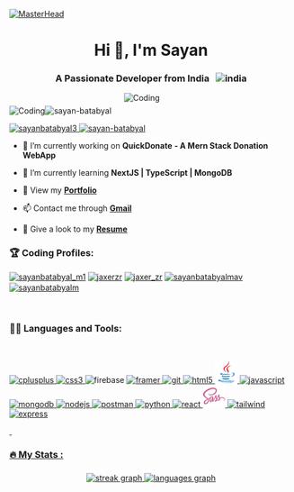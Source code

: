 [![MasterHead](https://user-images.githubusercontent.com/74038190/213910845-af37a709-8995-40d6-be59-724526e3c3d7.gif)](https://drive.google.com/file/d/108-7qa8sBMWvak-G31yh_1bXdKlfrsxq/view?usp=sharing)
<h1 align="center">Hi 👋, I'm Sayan</h1>
<h3 align="center">A Passionate Developer from India &nbsp; <img alt="india" width="30" src="https://github-production-user-asset-6210df.s3.amazonaws.com/83637322/241255613-921823f3-8455-4c7f-8676-c770ef4a8ddb.svg"></h3>

<img align="right" alt="Coding"  width="300" src="https://user-images.githubusercontent.com/74038190/235224431-e8c8c12e-6826-47f1-89fb-2ddad83b3abf.gif" />

#

<img align="left" alt="Coding" src="https://user-images.githubusercontent.com/74038190/212284115-f47cd8ff-2ffb-4b04-b5bf-4d1c14c0247f.gif" />

#

<p align="left" > <img height="20" src="https://komarev.com/ghpvc/?username=sayan-batabyal&label=Profile%20views&color=0e75b6&style=fla-squaret" alt="sayan-batabyal" /> </p>

<p align="left">
 <a href="https://linktr.ee/jaxerzr" target="blank"><img height="40" src="https://user-images.githubusercontent.com/74038190/235294016-6556559a-ed58-4ca6-a4c9-c307cbe0b6b7.gif" alt="sayanbatabyal3" /></a><a href="https://linktr.ee/jaxerzr" target="blank"> <img height="30" src="https://img.shields.io/static/v1?message=Me&logo=&label=Follow&color=0077B5&logoColor=white&labelColor=&style=flast-square" alt="sayan-batabyal" /></a> </p>
 
 - 🔭 I’m currently working on **QuickDonate** **- A Mern Stack Donation WebApp**

 - 🌱 I’m currently learning **NextJS | TypeScript | MongoDB**

 - 👨 View my <b>[Portfolio](https://sayan-batabyal-portfolio.vercel.app/)</b>

 - 📫 Contact me through <b><a href="mailto:sayanbatabyal.mav@gmail.com">Gmail</a></b>

 - 📄 Give a look to my <b>[Resume](https://drive.google.com/file/d/108-7qa8sBMWvak-G31yh_1bXdKlfrsxq/view?usp=sharing)</b>

<h3 align="left">🏆 Coding Profiles:</h3>
<p align="left">
<a href="https://www.hackerrank.com/sayanbatabyal_m1" target="blank"><img align="center" src="https://raw.githubusercontent.com/rahuldkjain/github-profile-readme-generator/master/src/images/icons/Social/hackerrank.svg" alt="sayanbatabyal_m1" height="30" width="40" /></a>
<a href="https://codeforces.com/profile/jaxerzr" target="blank"><img align="center" src="https://raw.githubusercontent.com/rahuldkjain/github-profile-readme-generator/master/src/images/icons/Social/codeforces.svg" alt="jaxerzr" height="30" width="40" /></a>
<a href="https://www.leetcode.com/jaxer_zr" target="blank"><img align="center" src="https://raw.githubusercontent.com/rahuldkjain/github-profile-readme-generator/master/src/images/icons/Social/leet-code.svg" alt="jaxer_zr" height="30" width="40" /></a>
<a href="https://auth.geeksforgeeks.org/user/sayanbatabyalmav" target="blank"><img align="center" src="https://raw.githubusercontent.com/rahuldkjain/github-profile-readme-generator/master/src/images/icons/Social/geeks-for-geeks.svg" alt="sayanbatabyalmav" height="30" width="40" /></a>
<a href="https://www.codechef.com/users/sayanbatabyalm" target="blank"><img align="center" src="https://github-production-user-asset-6210df.s3.amazonaws.com/83637322/241269826-ce5254e3-53b0-4e48-9774-6c12a4fbabe1.svg" alt="sayanbatabyalm" height="30" width="40" /></a>
</p>
&nbsp; 
<h3 align="left">👨‍💻 Languages and Tools: </h3>
&nbsp; 
<p>
<a width="100" ></a> <a href="https://www.w3schools.com/cpp/" target="_blank" rel="noreferrer"> <img src="https://raw.githubusercontent.com/isocpp/logos/master/cpp_logo.png" alt="cplusplus" width="40" height="40"/> </a> <a href="https://www.w3schools.com/css/" target="_blank" rel="noreferrer"> <img src="https://cdn.jsdelivr.net/gh/devicons/devicon/icons/css3/css3-original.svg" alt="css3" width="40" height="40"/> </a><img src="https://www.vectorlogo.zone/logos/firebase/firebase-icon.svg" alt="firebase" width="40" height="40"/> </a> <a href="https://www.framer.com/" target="_blank" rel="noreferrer"> <img src="https://www.vectorlogo.zone/logos/framer/framer-icon.svg" alt="framer" width="40" height="40"/> </a> <a href="https://git-scm.com/" target="_blank" rel="noreferrer"> <img src="https://www.vectorlogo.zone/logos/git-scm/git-scm-icon.svg" alt="git" width="40" height="40"/> </a> <a href="https://www.w3.org/html/" target="_blank" rel="noreferrer"> <img src="https://cdn.jsdelivr.net/gh/devicons/devicon/icons/html5/html5-original.svg" alt="html5" width="40" height="40"/> </a> <a href="https://www.java.com" target="_blank" rel="noreferrer"> <img src="https://raw.githubusercontent.com/devicons/devicon/master/icons/java/java-original.svg" alt="java" width="40" height="40"/> </a> <a href="https://developer.mozilla.org/en-US/docs/Web/JavaScript" target="_blank" rel="noreferrer"> <img src="https://user-images.githubusercontent.com/74038190/212257454-16e3712e-945a-4ca2-b238-408ad0bf87e6.gif" alt="javascript" width="40" height="40"/> </a> <a href="https://www.mongodb.com/" target="_blank" rel="noreferrer"> <img src="https://user-images.githubusercontent.com/74038190/238200620-398b19b1-9aae-4c1f-8bc0-d172a2c08d68.gif" alt="mongodb" width="50"/> </a> <a href="https://nodejs.org" target="_blank" rel="noreferrer"> <img src="https://cdn.jsdelivr.net/gh/devicons/devicon/icons/nodejs/nodejs-original.svg" alt="nodejs" width="40" height="40"/> </a> <a href="https://postman.com" target="_blank" rel="noreferrer"> <img src="https://www.vectorlogo.zone/logos/getpostman/getpostman-icon.svg" alt="postman" width="40" height="40"/> </a> <a href="https://www.python.org" target="_blank" rel="noreferrer"> <img src="https://user-images.githubusercontent.com/74038190/212257472-08e52665-c503-4bd9-aa20-f5a4dae769b5.gif" alt="python" width="40" height="40"/> </a> <a href="https://reactjs.org/" target="_blank" rel="noreferrer"> <img src="https://user-images.githubusercontent.com/74038190/212257467-871d32b7-e401-42e8-a166-fcfd7baa4c6b.gif" alt="react" width="40" height="40"/> </a> <a href="https://sass-lang.com" target="_blank" rel="noreferrer"> <img src="https://raw.githubusercontent.com/devicons/devicon/master/icons/sass/sass-original.svg" alt="sass" width="40" height="40"/> </a> <a href="https://tailwindcss.com/" target="_blank" rel="noreferrer"> <img src="https://www.vectorlogo.zone/logos/tailwindcss/tailwindcss-icon.svg" alt="tailwind" width="40" height="40"/> </a> 
 <a href="https://expressjs.com" target="_blank" rel="noreferrer"> <img src="https://cdn.jsdelivr.net/gh/devicons/devicon/icons/express/express-original.svg" alt="express" width="40" height="40"/> </a> <a href="https://firebase.google.com/" target="_blank" rel="noreferrer">
</p>
&nbsp; 
<h3 align="left">🔥   My Stats :</h3>



###

<div align="center">
  <img src="https://streak-stats.demolab.com?user=Sayan-Batabyal&locale=en&mode=weekly&theme=dark&hide_border=false&border_radius=5&order=3" height="200" alt="streak graph"  />
 <img src="https://github-readme-stats.vercel.app/api/top-langs?username=Sayan-Batabyal&locale=en&hide_title=false&layout=compact&card_width=320&langs_count=5&theme=dark&hide_border=false&order=2" height="200" alt="languages graph"  />
</div>

###
